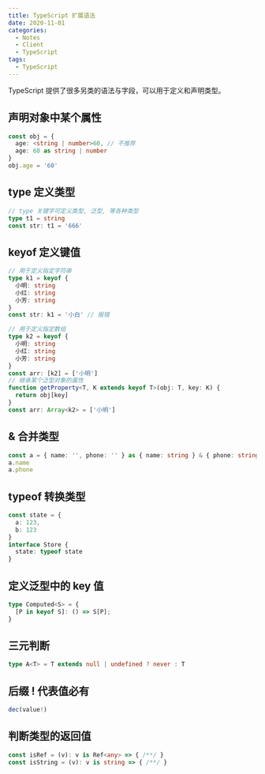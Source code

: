 ```yaml
---
title: TypeScript 扩展语法
date: 2020-11-01
categories:
  - Notes
  - Client
  - TypeScript
tags: 
  - TypeScript
---
```


TypeScript 提供了很多另类的语法与字段，可以用于定义和声明类型。

<!-- more -->


## 声明对象中某个属性

~~~ts
const obj = {
  age: <string | number>60, // 不推荐
  age: 60 as string | number
}
obj.age = '60'
~~~

## type 定义类型

~~~ts
// type 关键字可定义类型, 泛型, 等各种类型
type t1 = string
const str: t1 = '666'
~~~

## keyof 定义键值

~~~ts
// 用于定义指定字符串
type k1 = keyof {
  小明: string
  小红: string
  小芳: string
}
const str: k1 = '小白' // 报错

// 用于定义指定数组
type k2 = keyof {
  小明: string
  小红: string
  小芳: string
}
const arr: [k2] = ['小明']
// 继承某个泛型对象的属性
function getProperty<T, K extends keyof T>(obj: T, key: K) {
  return obj[key]
}
const arr: Array<k2> = ['小明']
~~~

## & 合并类型

~~~ts
const a = { name: '', phone: '' } as { name: string } & { phone: string }
a.name
a.phone
~~~

## typeof 转换类型

~~~ts
const state = {
  a: 123,
  b: 123
}
interface Store {
  state: typeof state
}
~~~

## 定义泛型中的 key 值

~~~ts
type Computed<S> = {
  [P in keyof S]: () => S[P];
}
~~~

## 三元判断

~~~ts
type A<T> = T extends null | undefined ? never : T
~~~

## 后缀 ! 代表值必有

~~~ts
dec(value!)
~~~

## 判断类型的返回值

~~~ts
const isRef = (v): v is Ref<any> => { /**/ }
const isString = (v): v is string => { /**/ }
~~~
